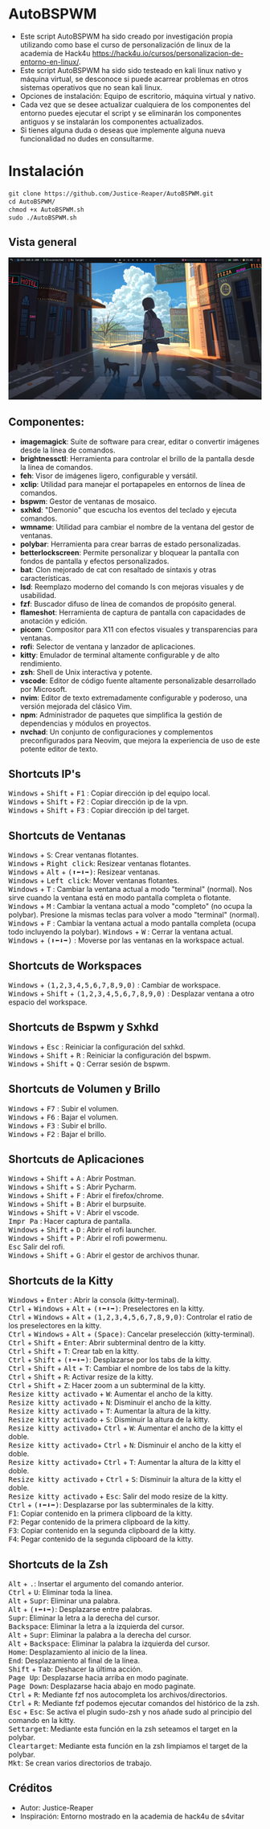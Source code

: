 # AutoBSPWM
- Este script AutoBSPWM ha sido creado por investigación propia utilizando como base el curso de personalización de linux de la academia de Hack4u https://hack4u.io/cursos/personalizacion-de-entorno-en-linux/.  
- Este script AutoBSPWM ha sido sido testeado en kali linux nativo y máquina virtual, se desconoce si puede acarrear problemas en otros sistemas operativos que no sean kali linux.
- Opciones de instalación: Equipo de escritorio, máquina virtual y nativo.
- Cada vez que se desee actualizar cualquiera de los componentes del entorno puedes ejecutar el script y se eliminarán los componentes antiguos y se instalarán los componentes actualizados.
- Si tienes alguna duda o deseas que implemente alguna nueva funcionalidad no dudes en consultarme.  

# Instalación
```
git clone https://github.com/Justice-Reaper/AutoBSPWM.git  
cd AutoBSPWM/  
chmod +x AutoBSPWM.sh  
sudo ./AutoBSPWM.sh  
```

## Vista general
![Preview Entorno BSPWM](/Preview/image.png "autoBSPWM by justice-reaper")

## Componentes:
- **imagemagick**: Suite de software para crear, editar o convertir imágenes desde la línea de comandos.
- **brightnessctl**: Herramienta para controlar el brillo de la pantalla desde la línea de comandos.
- **feh**: Visor de imágenes ligero, configurable y versátil.
- **xclip**: Utilidad para manejar el portapapeles en entornos de línea de comandos.
- **bspwm**: Gestor de ventanas de mosaico.
- **sxhkd**: "Demonio" que escucha los eventos del teclado y ejecuta comandos.
- **wmname**: Utilidad para cambiar el nombre de la ventana del gestor de ventanas.
- **polybar**: Herramienta para crear barras de estado personalizadas.
- **betterlockscreen**: Permite personalizar y bloquear la pantalla con fondos de pantalla y efectos personalizados.
- **bat**: Clon mejorado de cat con resaltado de sintaxis y otras características.
- **lsd**: Reemplazo moderno del comando ls con mejoras visuales y de usabilidad.
- **fzf**: Buscador difuso de línea de comandos de propósito general.
- **flameshot**: Herramienta de captura de pantalla con capacidades de anotación y edición.
- **picom**: Compositor para X11 con efectos visuales y transparencias para ventanas.
- **rofi**: Selector de ventana y lanzador de aplicaciones.
- **kitty**: Emulador de terminal altamente configurable y de alto rendimiento.
- **zsh**: Shell de Unix interactiva y potente.
- **vscode**: Editor de código fuente altamente personalizable desarrollado por Microsoft.
- **nvim**: Editor de texto extremadamente configurable y poderoso, una versión mejorada del clásico Vim.
- **npm**: Administrador de paquetes que simplifica la gestión de dependencias y módulos en proyectos.
- **nvchad**: Un conjunto de configuraciones y complementos preconfigurados para Neovim, que mejora la experiencia de uso de este potente editor de texto.

## Shortcuts IP's
<kbd>Windows</kbd> + <kbd>Shift</kbd> + <kbd>F1</kbd> : Copiar dirección ip del equipo local.  
<kbd>Windows</kbd> + <kbd>Shift</kbd> + <kbd>F2</kbd> : Copiar dirección ip de la vpn.  
<kbd>Windows</kbd> + <kbd>Shift</kbd> + <kbd>F3</kbd> : Copiar dirección ip del target.  

## Shortcuts de Ventanas
<kbd>Windows</kbd> + <kbd>S</kbd>: Crear ventanas flotantes.  
<kbd>Windows</kbd> + <kbd>Right click</kbd>: Resizear ventanas flotantes.  
<kbd>Windows</kbd> + <kbd>Alt</kbd> + <kbd>(⬆⬅⬇➡)</kbd>: Resizear ventanas.  
<kbd>Windows</kbd> + <kbd>Left click</kbd>: Mover ventanas flotantes.  
<kbd>Windows</kbd> + <kbd>T</kbd> : Cambiar la ventana actual a modo "terminal" (normal). Nos sirve cuando la ventana está en modo pantalla completa o flotante.    
<kbd>Windows</kbd> + <kbd>M</kbd> : Cambiar la ventana actual a modo "completo" (no ocupa la polybar). Presione la mismas teclas para volver a modo "terminal" (normal).    
<kbd>Windows</kbd> + <kbd>F</kbd> : Cambiar la ventana actual a modo pantalla completa (ocupa todo incluyendo la polybar). 
<kbd>Windows</kbd> + <kbd>W</kbd> : Cerrar la ventana actual.  
<kbd>Windows</kbd> + <kbd>(⬆⬅⬇➡)</kbd> : Moverse por las ventanas en la workspace actual.  

## Shortcuts de Workspaces
<kbd>Windows</kbd> + <kbd>(1,2,3,4,5,6,7,8,9,0)</kbd> : Cambiar de workspace.  
<kbd>Windows</kbd> + <kbd>Shift</kbd> + <kbd>(1,2,3,4,5,6,7,8,9,0)</kbd> : Desplazar ventana a otro espacio del workspace.  

## Shortcuts de Bspwm y Sxhkd
<kbd>Windows</kbd> + <kbd>Esc</kbd> : Reiniciar la configuración del sxhkd.    
<kbd>Windows</kbd> + <kbd>Shift</kbd> + <kbd>R</kbd> : Reiniciar la configuración del bspwm.  
<kbd>Windows</kbd> + <kbd>Shift</kbd> + <kbd>Q</kbd> : Cerrar sesión de bspwm.  

## Shortcuts de Volumen y Brillo
<kbd>Windows</kbd> + <kbd>F7</kbd> : Subir el volumen.  
<kbd>Windows</kbd> + <kbd>F6</kbd> : Bajar el volumen.  
<kbd>Windows</kbd> + <kbd>F3</kbd> : Subir el brillo.  
<kbd>Windows</kbd> + <kbd>F2</kbd> : Bajar el brillo.  

## Shortcuts de Aplicaciones
<kbd>Windows</kbd> + <kbd>Shift</kbd> + <kbd>A</kbd> : Abrir Postman.  
<kbd>Windows</kbd> + <kbd>Shift</kbd> + <kbd>S</kbd> : Abrir Pycharm.  
<kbd>Windows</kbd> + <kbd>Shift</kbd> + <kbd>F</kbd> : Abrir el firefox/chrome.  
<kbd>Windows</kbd> + <kbd>Shift</kbd> + <kbd>B</kbd> : Abrir el burpsuite.  
<kbd>Windows</kbd> + <kbd>Shift</kbd> + <kbd>V</kbd> : Abrir el vscode.   
<kbd>Impr Pa</kbd> : Hacer captura de pantalla.   
<kbd>Windows</kbd> + <kbd>Shift</kbd> + <kbd>D</kbd> : Abrir el rofi launcher.  
<kbd>Windows</kbd> + <kbd>Shift</kbd> + <kbd>P</kbd> : Abrir el rofi powermenu.  
<kbd>Esc</kbd> Salir del rofi.  
<kbd>Windows</kbd> + <kbd>Shift</kbd> + <kbd>G</kbd> : Abrir el gestor de archivos thunar.  

## Shortcuts de la Kitty
<kbd>Windows</kbd> + <kbd>Enter</kbd> : Abrir la consola (kitty-terminal).  
<kbd>Ctrl</kbd> + <kbd>Windows</kbd> + <kbd>Alt</kbd> + <kbd>(⬆⬅⬇➡)</kbd>: Preselectores en la kitty.  
<kbd>Ctrl</kbd> + <kbd>Windows</kbd> + <kbd>Alt</kbd> + <kbd>(1,2,3,4,5,6,7,8,9,0)</kbd>: Controlar el ratio de los preselectores en la kitty.  
<kbd>Ctrl</kbd> + <kbd>Windows</kbd> + <kbd>Alt</kbd> + <kbd>(Space)</kbd>: Cancelar preselección (kitty-terminal).   
<kbd>Ctrl</kbd> + <kbd>Shift</kbd> + <kbd>Enter</kbd>: Abrir subterminal dentro de la kitty.    
<kbd>Ctrl</kbd> + <kbd>Shift</kbd> + <kbd>T</kbd>: Crear tab en la kitty.  
<kbd>Ctrl</kbd> + <kbd>Shift</kbd> + <kbd>(⬆⬅⬇➡)</kbd>: Desplazarse por los tabs de la kitty.  
<kbd>Ctrl</kbd> + <kbd>Shift</kbd> + <kbd>Alt</kbd> + <kbd>T</kbd>: Cambiar el nombre de los tabs de la kitty.  
<kbd>Ctrl</kbd> + <kbd>Shift</kbd> + <kbd>R</kbd>: Activar resize de la kitty.  
<kbd>Ctrl</kbd> + <kbd>Shift</kbd> + <kbd>Z</kbd>: Hacer zoom a un subterminal de la kitty.  
<kbd>Resize kitty activado</kbd> + <kbd>W</kbd>: Aumentar el ancho de la kitty.  
<kbd>Resize kitty activado</kbd> + <kbd>N</kbd>: Disminuir el ancho de la kitty.  
<kbd>Resize kitty activado</kbd> + <kbd>T</kbd>: Aumentar la altura de la kitty.  
<kbd>Resize kitty activado</kbd> + <kbd>S</kbd>: Disminuir la altura de la kitty.   
<kbd>Resize kitty activado</kbd>+ <kbd>Ctrl</kbd> + <kbd>W</kbd>: Aumentar el ancho de la kitty el doble.  
<kbd>Resize kitty activado</kbd>+ <kbd>Ctrl</kbd> + <kbd>N</kbd>: Disminuir el ancho de la kitty el doble.  
<kbd>Resize kitty activado</kbd>+ <kbd>Ctrl</kbd> + <kbd>T</kbd>: Aumentar la altura de la kitty el doble.  
<kbd>Resize kitty activado</kbd> + <kbd>Ctrl</kbd> + <kbd>S</kbd>: Disminuir la altura de la kitty el doble.  
<kbd>Resize kitty activado</kbd> + <kbd>Esc</kbd>: Salir del modo resize de la kitty.  
<kbd>Ctrl</kbd> + <kbd>(⬆⬅⬇➡)</kbd>: Desplazarse por las subterminales de la kitty.  
<kbd>F1</kbd>: Copiar contenido en la primera clipboard de la kitty.  
<kbd>F2</kbd>: Pegar contenido de la primera clipboard de la kitty.  
<kbd>F3</kbd>: Copiar contenido en la segunda clipboard de la kitty.  
<kbd>F4</kbd>: Pegar contenido de la segunda clipboard de la kitty.  

## Shortcuts de la Zsh
<kbd>Alt</kbd> + <kbd>.</kbd>: Insertar el argumento del comando anterior.  
<kbd>Ctrl</kbd> + <kbd>U</kbd>: Eliminar toda la línea.  
<kbd>Alt</kbd> + <kbd>Supr</kbd>: Eliminar una palabra.  
<kbd>Alt</kbd> + <kbd>(⬆⬅⬇➡)</kbd>: Desplazarse entre palabras.  
<kbd>Supr</kbd>: Eliminar la letra a la derecha del cursor.  
<kbd>Backspace</kbd>: Eliminar la letra a la izquierda del cursor.  
<kbd>Alt</kbd> + <kbd>Supr</kbd>: Eliminar la palabra a la derecha del cursor.  
<kbd>Alt</kbd> + <kbd>Backspace</kbd>: Eliminar la palabra la izquierda del cursor.  
<kbd>Home</kbd>: Desplazamiento al inicio de la línea.    
<kbd>End</kbd>: Desplazamiento al final de la línea.    
<kbd>Shift</kbd> + <kbd>Tab</kbd>: Deshacer la última acción.  
<kbd>Page Up</kbd>: Desplazarse hacia arriba en modo paginate.  
<kbd>Page Down</kbd>: Desplazarse hacia abajo en modo paginate.  
<kbd>Ctrl</kbd> + <kbd>R</kbd>: Mediante fzf nos autocompleta los archivos/directorios.  
<kbd>Ctrl</kbd> + <kbd>R</kbd>: Mediante fzf podemos ejecutar comandos del histórico de la zsh.  
<kbd>Esc</kbd> + <kbd>Esc</kbd>: Se activa el plugin sudo-zsh y nos añade sudo al principio del comando en la kitty.  
<kbd>Settarget</kbd>: Mediante esta función en la zsh seteamos el target en la polybar.  
<kbd>Cleartarget</kbd>: Mediante esta función en la zsh limpiamos el target de la polybar.  
<kbd>Mkt</kbd>: Se crean varios directorios de trabajo.  

## Créditos
- Autor: Justice-Reaper
- Inspiración: Entorno mostrado en la academia de hack4u de s4vitar
